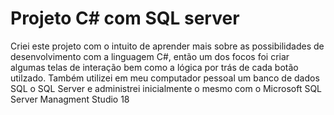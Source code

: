 # Projeto C# com SQL server

Criei este projeto com o intuito de aprender mais sobre as possibilidades de desenvolvimento com a linguagem C#, então um dos focos foi criar algumas telas de interação bem como a lógica por trás de cada botão utilzado. Também utilizei em meu computador pessoal um banco de dados SQL o SQL Server e administrei inicialmente o mesmo com o Microsoft SQL Server Managment Studio 18

